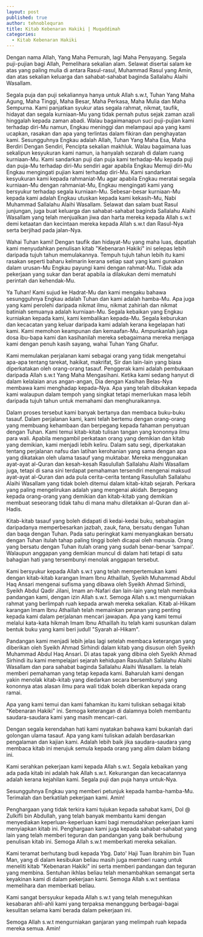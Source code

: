 ```yaml
---
layout: post
published: true
author: tehnoblequran
title: Kitab Kebenaran Hakiki | Muqaddimah
categories:
  - Kitab Kebenaran Hakiki
---
```

Dengan nama Allah, Yang Maha Pemurah, lagi Maha Penyayang. Segala puji-pujian bagi Allah, Pemelihara sekalian alam. Selawat disertai salam ke atas yang paling mulia di antara Rasul-rasul, Muhammad Rasul yang Amin, dan atas sekalian keluarga dan sahabat-sahabat baginda Sallalahu Alaihi Wasallam.

Segala puja dan puji sekaliannya hanya untuk Allah s.w.t, Tuhan Yang Maha Agung, Maha Tinggi, Maha Besar, Maha Perkasa, Maha Mulia dan Maha Sempurna. Kami panjatkan syukur atas segala rahmat, nikmat, taufik, hidayat dan segala kurniaan-Mu yang tidak pernah putus sejak zaman azali hinggalah kepada zaman abadi. Walau bagaimanapun suci puji-pujian kami terhadap diri-Mu namun, Engkau meninggi dan melampaui apa yang kami ucapkan, rasakan dan apa yang terlintas dalam fikiran dan penghayatan kami. Sesungguhnya Engkau adalah Allah, Tuhan Yang Maha Esa, Maha Berdiri Dengan Sendiri, Pencipta sekalian makhluk. Walau bagaimana luas sekalipun kesyukuran kami namun, ia hanyalah sezarah di dalam ruang kurniaan-Mu. Kami sandarkan puji dan puja kami terhadap-Mu kepada puji dan puja-Mu terhadap diri-Mu sendiri agar apabila Engkau Memuji diri-Mu Engkau mengingati pujian kami terhadap diri-Mu. Kami sandarkan kesyukuran kami kepada rahmaniat-Mu agar apabila Engkau meratai segala kurniaan-Mu dengan rahmaniat-Mu, Engkau mengingati kami yang bersyukur terhadap segala kurniaan-Mu. Sebesar-besar kurniaan-Mu kepada kami adalah Engkau utuskan kepada kami kekasih-Mu, Nabi Muhammad Sallalahu Alaihi Wasallam. Selawat dan salam buat Rasul junjungan, juga buat keluarga dan sahabat-sahabat baginda Sallalahu Alaihi Wasallam yang telah menjualkan jiwa dan harta mereka kepada Allah s.w.t demi ketaatan dan kecintaan mereka kepada Allah s.w.t dan Rasul-Nya serta berjihad pada jalan-Nya.

Wahai Tuhan kami! Dengan taufik dan hidayat-Mu yang maha luas, dapatlah kami menyudahkan penulisan kitab "Kebenaran Hakiki" ini selepas lebih daripada tujuh tahun memulakannya. Tempuh tujuh tahun lebih itu kami rasakan seperti baharu kelmarin kerana setiap saat yang kami gunakan dalam urusan-Mu Engkau payungi kami dengan rahmat-Mu. Tidak ada pekerjaan yang sukar dan berat apabila ia dilakukan demi mematuhi perintah dan kehendak-Mu.

Ya Tuhan! Kami sujud ke Hadrat-Mu dan kami mengaku bahawa sesungguhnya Engkau adalah Tuhan dan kami adalah hamba-Mu. Apa juga yang kami perolehi daripada nikmat ilmu, nikmat zahiriah dan nikmat batiniah semuanya adalah kurniaan-Mu. Segala kebaikan yang Engkau kurniakan kepada kami, kami kembalikan kepada-Mu. Segala keburukan dan kecacatan yang keluar daripada kami adalah kerana kegelapan hati kami. Kami memohon keampunan dan kemaafan-Mu. Ampunkanlah juga dosa ibu-bapa kami dan kasihanilah mereka sebagaimana mereka menjaga kami dengan penuh kasih sayang, wahai Tuhan Yang Ghafur.

Kami memulakan perjalanan kami sebagai orang yang tidak mengetahui apa-apa tentang tarekat, hakikat, makrifat, Sir dan lain-lain yang biasa diperkatakan oleh orang-orang tasauf. Penggerak kami adalah pembukaan daripada Allah s.w.t Yang Maha Mengasihani. Ketika kami sedang hanyut di dalam kelalaian arus angan-angan, Dia dengan Kasihan Belas-Nya membawa kami menghadap kepada-Nya. Apa yang telah dibukakan kepada kami walaupun dalam tempoh yang singkat tetapi memerlukan masa lebih daripada tujuh tahun untuk memahami dan menghuraikannya.

Dalam proses tersebut kami banyak bertanya dan membaca buku-buku tasauf. Dalam perjalanan kami, kami telah bertemu dengan orang-orang yang membuang kehambaan dan berpegang kepada fahaman penyatuan dengan Tuhan. Kami temui kitab-kitab tulisan tangan yang kononnya ilmu para wali. Apabila mengambil perkataan orang yang demikian dan kitab yang demikian, kami menjadi lebih keliru. Dalam satu segi, diperkatakan tentang perjalanan nafsu dan latihan kerohanian yang sama dengan apa yang dikatakan oleh ulama tasauf yang muktabar. Mereka menggunakan ayat-ayat al-Quran dan kesah-kesah Rasulullah Sallalahu Alaihi Wasallam juga, tetapi di sana sini terdapat pemahaman tersendiri mengenai maksud ayat-ayat al-Quran dan ada pula cerita-cerita tentang Rasulullah Sallalahu Alaihi Wasallam yang tidak boleh ditemui dalam kitab-kitab sejarah. Perkara yang paling mengelirukan adalah yang mengenai akidah. Berpegang kepada orang-orang yang demikian dan kitab-kitab yang demikian membuat seseorang tidak tahu di mana mahu diletakkan al-Quran dan al-Hadis.

Kitab-kitab tasauf yang boleh didapati di kedai-kedai buku, sebahagian daripadanya memperbesarkan jazbah, zauk, fana, bersatu dengan Tuhan dan baqa dengan Tuhan. Pada satu peringkat kami menyangkakan bersatu dengan Tuhan itulah tahap paling tinggi boleh dicapai oleh manusia. Orang yang bersatu dengan Tuhan itulah orang yang sudah benar-benar ‘sampai'. Walaupun anggapan yang demikian muncul di dalam hati tetapi di satu bahagian hati yang tersembunyi menolak anggapan tersebut.

Kami bersyukur kepada Allah s.w.t yang telah mempertemukan kami dengan kitab-kitab karangan Imam Ibnu Athaillah, Syeikh Muhammad Abdul Haq Ansari mengenai sufisma yang dibawa oleh Syeikh Ahmad Sirhindi, Syeikh Abdul Qadir Jilani, Imam an-Nafari dan lain-lain yang telah membuka pandangan kami, dengan izin Allah s.w.t. Semoga Allah s.w.t mengurniakan rahmat yang berlimpah ruah kepada arwah mereka sekalian.
Kitab al-Hikam karangan Imam Ibnu Athaillah telah memainkan peranan yang penting kepada kami dalam perjalanan mencari jawapan. Apa yang kami temui melalui kata-kata hikmah Imam Ibnu Athaillah itu telah kami susunkan dalam bentuk buku yang kami beri judull "Syarah al-Hikam".

Pandangan kami menjadi lebih jelas lagi setelah membaca keterangan yang diberikan oleh Syeikh Ahmad Sirhindi dalam kitab yang disusun oleh Syeikh Muhammad Abdul Haq Ansari. Di atas tapak yang dibina oleh Syeikh Ahmad Sirhindi itu kami mempelajari sejarah kehidupan Rasulullah Sallalahu Alaihi Wasallam dan para sahabat baginda Sallalahu Alaihi Wasallam. Ia telah memberi pemahaman yang tetap kepada kami. Baharulah kami dengan yakin menolak kitab-kitab yang diedarkan secara bersembunyi yang kononnya atas alasan ilmu para wali tidak boleh diberikan kepada orang ramai.

Apa yang kami temui dan kami fahamkan itu kami tuliskan sebagai kitab "Kebenaran Hakiki" ini. Semoga keterangan di dalamnya boleh membantu saudara-saudara kami yang masih mencari-cari.

Dengan segala kerendahan hati kami nyatakan bahawa kami bukanlah dari golongan ulama tasauf. Apa yang kami tuliskan adalah berdasarkan pengalaman dan kajian kami. Adalah lebih baik jika saudara-saudara yang membaca kitab ini merujuk semula kepada orang yang alim dalam bidang ini.

Kami serahkan pekerjaan kami kepada Allah s.w.t. Segala kebaikan yang ada pada kitab ini adalah hak Allah s.w.t. Kekurangan dan kecacatannya adalah kerana kejahilan kami. Segala puji dan puja hanya untuk-Nya.

Sesungguhnya Engkau yang memberi petunjuk kepada hamba-hamba-Mu. Terimalah dan berkatilah pekerjaan kami. Amin!

Penghargaan yang tidak terkira kami tujukan kepada sahabat kami, Dol @ Zulkifli bin Abdullah, yang telah banyak membantu kami dengan menyediakan keperluan-keperluan kami bagi memudahkan pekerjaan kami menyiapkan kitab ini. Penghargaan kami juga kepada sahabat-sahabat yang lain yang telah memberi teguran dan pandangan yang baik berhubung penulisan kitab ini. Semoga Allah s.w.t memberkati mereka sekalian.

Kami teramat berhutang budi kepada Ybg. Dato' Haji Tuan Ibrahim bin Tuan Man, yang di dalam kesibukan beliau masih juga memberi ruang untuk meneliti kitab "Kebenaran Hakiki" ini serta memberi pandangan dan teguran yang membina. Sentuhan ikhlas beliau telah menambahkan semangat serta keyakinan kami di dalam pekerjaan kami. Semoga Allah s.w.t sentiasa memelihara dan memberkati beliau.

Kami sangat bersyukur kepada Allah s.w.t yang telah meneguhkan kesabaran ahli-ahli kami yang terpaksa menanggung berbagai-bagai kesulitan selama kami berada dalam pekerjaan ini.

Semoga Allah s.w.t mengurniakan ganjaran yang melimpah ruah kepada mereka semua. Amin!
